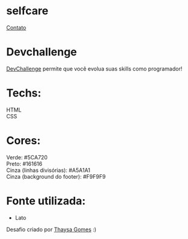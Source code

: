 <br />
<p>
  <h1>selfcare</h1>
<p>
 
  <a href="https://www.linkedin.com/in/emiinacio/">Contato</a>
</p>
</p>

# Devchallenge 
<a href="https://devchallenge.now.sh/">DevChallenge</a> permite que você evolua suas skills como programador!

# Techs: 
HTML<br>
CSS<br>
# Cores:
Verde: #5CA720<br>
Preto: #161616<br>
Cinza (linhas divisórias): #A5A1A1<br>
Cinza (background do footer): #F9F9F9

# Fonte utilizada:
- Lato

Desafio criado por <a href="https://github.com/thaysagomes">Thaysa Gomes</a> :)
